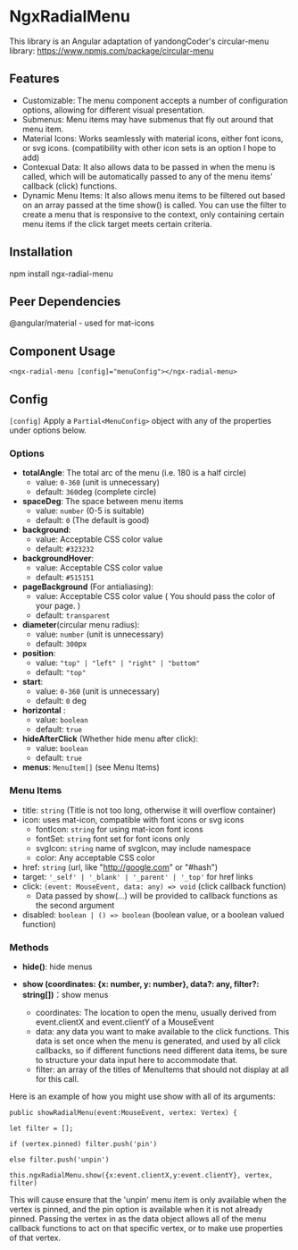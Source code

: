 # NgxRadialMenu

This library is an Angular adaptation of yandongCoder's circular-menu library:
https://www.npmjs.com/package/circular-menu

## Features

 - Customizable: The menu component accepts a number of configuration options, allowing for different visual presentation.
 - Submenus: Menu items may have submenus that fly out around that menu item. 
 - Material Icons: Works seamlessly with material icons, either font icons, or svg icons. (compatibility with other icon sets is an option I hope to add)
 - Contexual Data: It also allows data to be passed in when the menu is called, which will be automatically passed to any of the menu items' callback (click) functions.
 - Dynamic Menu Items: It also allows menu items to be filtered out based on an array passed at the time show() is called. You can use the filter to create a menu that is responsive to the context, only containing certain menu items if the click target meets certain criteria.

## Installation

npm install ngx-radial-menu

## Peer Dependencies

@angular/material - used for mat-icons

## Component Usage

`<ngx-radial-menu [config]="menuConfig"></ngx-radial-menu>`

## Config

`[config]` Apply a `Partial<MenuConfig>` object with any of the properties under options below.

### Options

- **totalAngle**: The total arc of the menu (i.e. 180 is a half circle)
  - value: `0-360` (unit is unnecessary)
  - default: ```360```deg (complete circle)
- **spaceDeg**: The space between menu items
  - value: ```number``` (0-5 is suitable)
  - default: ```0``` (The default is good)
- **background**:
  - value: Acceptable CSS color value
  - default: ```#323232```
- **backgroundHover**:
  - value: Acceptable CSS color value
  - default: ```#515151```
- **pageBackground** (For antialiasing):
  - value: Acceptable CSS color value ( You should pass the color of your page. )
  - default: ```transparent```
- **diameter**(circular menu radius):
  - value:  `number` (unit is unnecessary)
  - default: ```300```px
- **position**:
  - value: `"top" | "left" | "right" | "bottom"`
  - default: `"top"`
- **start**:
  - value: ```0-360``` (unit is unnecessary)
  - default: ```0``` deg
- **horizontal** :
  - value: ```boolean```
  - default: ```true```
- **hideAfterClick** (Whether hide menu after click):
  - value: ```boolean```
  - default: ```true```
- **menus**: `MenuItem[]` (see Menu Items)

### Menu Items

- title: `string` (Title is not too long, otherwise it will overflow container)
- icon: uses mat-icon, compatible with font icons or svg icons
  - fontIcon: `string` for using mat-icon font icons
  - fontSet: `string` font set for font icons only
  - svgIcon: `string` name of svgIcon, may include namespace
  - color: Any acceptable CSS color
- href: `string` (url, like "http://google.com" or "#hash")
- target: `'_self' | '_blank' | '_parent' | '_top'` for href links
- click: `(event: MouseEvent, data: any) => void` (click callback function)
  - Data passed by show(...) will be provided to callback functions as the second argument
- disabled: `boolean | () => boolean` (boolean value, or a boolean valued function)

### Methods

- **hide()**: hide menus

- **show (coordinates: {x: number, y: number}, data?: any, filter?: string[])**：show menus
  - coordinates: The location to open the menu, usually derived from event.clientX and event.clientY of a MouseEvent
  - data: any data you want to make available to the click functions. This data is set once when the menu is generated, and used by all click callbacks, so if different functions need different data items, be sure to structure your data input here to accommodate that.
  - filter: an array of the titles of MenuItems that should not display at all for this call. 

Here is an example of how you might use show with all of its arguments:

`public showRadialMenu(event:MouseEvent, vertex: Vertex) {`

`let filter = [];`

`if (vertex.pinned) filter.push('pin')`

`else filter.push('unpin')`

`this.ngxRadialMenu.show({x:event.clientX,y:event.clientY}, vertex, filter)`

This will cause ensure that the 'unpin' menu item is only available when the vertex is pinned, and the pin option is available when it is not already pinned.
Passing the vertex in as the data object allows all of the menu callback functions to act on that specific vertex, or to make use properties of that vertex. 

